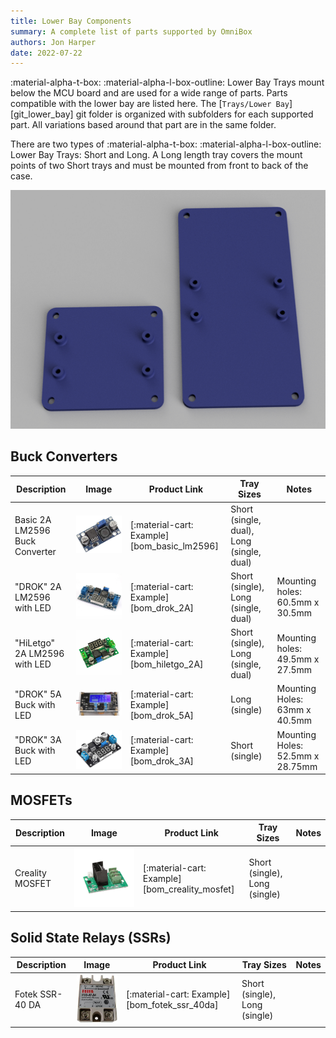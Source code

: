 ```yaml
---
title: Lower Bay Components
summary: A complete list of parts supported by OmniBox
authors: Jon Harper
date: 2022-07-22
---
```


:material-alpha-t-box: :material-alpha-l-box-outline: Lower Bay Trays mount below the MCU board and are used for a wide range of parts. Parts compatible with the lower bay are listed here. The [`Trays/Lower Bay`][git_lower_bay] git folder is organized with subfolders for each supported part. All variations based around that part are in the same folder.

There are two types of :material-alpha-t-box: :material-alpha-l-box-outline: Lower Bay Trays: Short and Long. A Long length tray covers the mount points of two Short trays and must be mounted from front to back of the case.

![a small tray on the left and a large tray on right](../img/examples/lower_bay_trays.png)

## Buck Converters

| Description | Image | Product Link | Tray Sizes | Notes |
|----|---|---|---|---|
| Basic 2A LM2596 Buck Converter | ![img][img_basic_lm2596] | [:material-cart: Example][bom_basic_lm2596] | Short (single, dual), Long (single, dual) |
| "DROK" 2A LM2596 with LED       | ![img][img_led_lm2596] | [:material-cart: Example][bom_drok_2A] | Short (single), Long (single, dual) | Mounting holes: 60.5mm x 30.5mm |
| "HiLetgo" 2A LM2596 with LED | ![img][img_hiletgo_2a] | [:material-cart: Example][bom_hiletgo_2A] | Short (single), Long (single, dual) | Mounting holes: 49.5mm x 27.5mm |
| "DROK" 5A Buck with LED | ![img][img_drok_5a] | [:material-cart: Example][bom_drok_5A] | Long (single) | Mounting Holes: 63mm x 40.5mm |
| "DROK" 3A Buck with LED | ![img][img_drok_3a] | [:material-cart: Example][bom_drok_3A] | Short (single) | Mounting Holes: 52.5mm x 28.75mm |

## MOSFETs

| Description | Image | Product Link | Tray Sizes | Notes |
|---|---|---|---|---|
| Creality MOSFET | ![img][img_creality_mosfet] | [:material-cart: Example][bom_creality_mosfet] |  Short (single), Long (single) | |

## Solid State Relays (SSRs)

| Description | Image | Product Link | Tray Sizes | Notes |
|---|---|---|---|---|
| Fotek SSR-40 DA | ![img][img_fotek_ssr_40da] | [:material-cart: Example][bom_fotek_ssr_40da] |  Short (single), Long (single) | |


[img_drok_3a]: ../img/parts/buck_3a_drok.jpg
[img_drok_5a]: ../img/parts/buck_5a_drok.jpg
[img_basic_lm2596]: ../img/parts/lm2596.jpg
[img_led_lm2596]: ../img/parts/lm2596_led.jpg
[img_creality_mosfet]: ../img/parts/mosfet_creality.jpeg
[img_fotek_ssr_40da]: ../img/parts/fotek_ssr-40_da.jpeg
[img_hiletgo_2a]: ../img/parts/lm2596_led_2.jpg